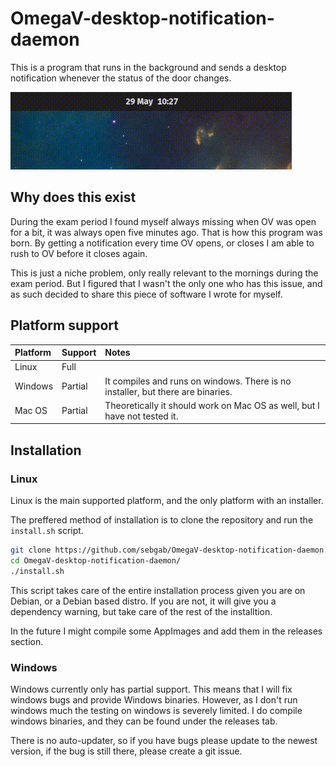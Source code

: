 # OmegaV-desktop-notification-daemon
This is a program that runs in the background and sends a desktop notification whenever the status of the door changes.

![Image of the plugin sending a notification that the door is open](omegav-daemon-example.gif)

## Why does this exist
During the exam period I found myself always missing when OV was open for a bit, it was always open five minutes ago.
That is how this program was born. By getting a notification every time OV opens, or closes I am able to rush to OV before it closes again.

This is just a niche problem, only really relevant to the mornings during the exam period. But I figured that I wasn't the only one who has this issue, and as such decided to share this piece of software I wrote for myself.

## Platform support
| Platform | Support | Notes |
| :------- | :------ | :---- |
| Linux    | Full    |       |
| Windows  | Partial | It compiles and runs on windows. There is no installer, but there are binaries. |
| Mac OS   | Partial | Theoretically it should work on Mac OS as well, but I have not tested it. |

## Installation
### Linux
Linux is the main supported platform, and the only platform with an installer.

The preffered method of installation is to clone the repository and run the `install.sh` script.  
```bash
git clone https://github.com/sebgab/OmegaV-desktop-notification-daemon.git
cd OmegaV-desktop-notification-daemon/
./install.sh
```

This script takes care of the entire installation process given you are on Debian, or a Debian based distro.
If you are not, it will give you a dependency warning, but take care of the rest of the installtion.

In the future I might compile some AppImages and add them in the releases section.

### Windows
Windows currently only has partial support. This means that I will fix windows bugs and provide Windows binaries. However, as I don't run windows much the testing on windows is severely limited.
I do compile windows binaries, and they can be found under the releases tab.

There is no auto-updater, so if you have bugs please update to the newest version, if the bug is still there, please create a git issue.


